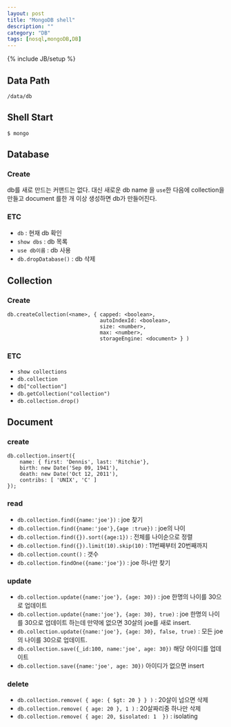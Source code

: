```yaml
---
layout: post
title: "MongoDB shell"
description: ""
category: "DB"
tags: [nosql,mongoDB,DB]
---
```

{% include JB/setup %}

## Data Path

    /data/db

## Shell Start

    $ mongo

## Database

### Create

db를 새로 만드는 커맨드는 없다. 대신 새로운 db name 을 `use`한 다음에 collection을 만들고 document 를한 개 이상 생성하면 db가 만들어진다.

### ETC

 - `db` : 현재 db 확인
 - `show dbs` : db 목록
 - `use db이름` : db 사용
 - `db.dropDatabase()` : db 삭제

## Collection

### Create

    db.createCollection(<name>, { capped: <boolean>,
                                  autoIndexId: <boolean>,
                                  size: <number>,
                                  max: <number>,
                                  storageEngine: <document> } )

### ETC

 - `show collections`
 - `db.collection`
 - `db["collection"]`
 - `db.getCollection("collection")`
 - `db.collection.drop()`

## Document

### create

    db.collection.insert({
        name: { first: 'Dennis', last: 'Ritchie'},
        birth: new Date('Sep 09, 1941'),
        death: new Date('Oct 12, 2011'),
        contribs: [ 'UNIX', 'C' ]
    });

### read

 - `db.collection.find({name:'joe'})` : joe 찾기
 - `db.collection.find({name:'joe'},{age :true})` : joe의 나이
 - `db.collection.find({}).sort({age:1})` : 전체를 나이순으로 정렬
 - `db.collection.find({}).limit(10).skip(10)` : 11번째부터 20번째까지
 - `db.collection.count()` : 갯수
 - `db.collection.findOne({name:'joe'})` : joe 하나만 찾기

### update

 - `db.collection.update({name:'joe'}, {age: 30})` : joe 한명의 나이를 30으로 업데이트
 - `db.collection.update({name:'joe'}, {age: 30}, true)` : joe 한명의 나이를 30으로 업데이트 하는데 만약에 없으면 30살의 joe를 새로 insert.
 - `db.collection.update({name:'joe'}, {age: 30}, false, true)` : 모든 joe 의 나이를 30으로 업데이트.
 - `db.collection.save({_id:100, name:'joe', age: 30})` 해당 아이디를 업데이트
 - `db.collection.save({name:'joe', age: 30})` 아이디가 없으면 insert
 
### delete

 - `db.collection.remove( { age: { $gt: 20 } } )` : 20살이 넘으면 삭제
 - `db.collection.remove( { age: 20 }, 1 )` : 20살짜리중 하나만 삭제
 - `db.collection.remove( { age: 20, $isolated: 1  })` : isolating

